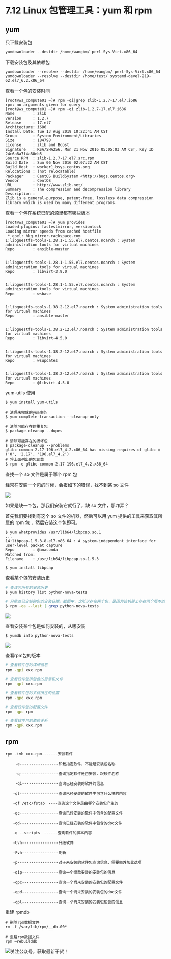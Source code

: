 # 7.12 Linux 包管理工具：yum 和 rpm

## yum

只下载安装包

```shell
yumdownloader --destdir /home/wangbm/ perl-Sys-Virt.x86_64
```

下载安装包及其依赖包

```shell
yumdownloader --resolve --destdir /home/wangbm/ perl-Sys-Virt.x86_64
yumdownloader --resolve --destdir /home/test/ systemd-devel-219-62.el7_6.2.x86_64
```

查看一个包的安装时间

```
[root@ws_compute01 ~]# rpm -qi|grep zlib-1.2.7-17.el7.i686
rpm: no arguments given for query
[root@ws_compute01 ~]# rpm -qi zlib-1.2.7-17.el7.i686
Name        : zlib
Version     : 1.2.7
Release     : 17.el7
Architecture: i686
Install Date: Tue 13 Aug 2019 10:22:41 AM CST
Group       : System Environment/Libraries
Size        : 184798
License     : zlib and Boost
Signature   : RSA/SHA256, Mon 21 Nov 2016 05:05:03 AM CST, Key ID 24c6a8a7f4a80eb5
Source RPM  : zlib-1.2.7-17.el7.src.rpm
Build Date  : Sun 06 Nov 2016 02:07:22 AM CST
Build Host  : worker1.bsys.centos.org
Relocations : (not relocatable)
Packager    : CentOS BuildSystem <http://bugs.centos.org>
Vendor      : CentOS
URL         : http://www.zlib.net/
Summary     : The compression and decompression library
Description :
Zlib is a general-purpose, patent-free, lossless data compression
library which is used by many different programs.
```

查看一个包在系统已配的源里都有哪些版本

```
[root@ws_compute01 ~]# yum provides 
Loaded plugins: fastestmirror, versionlock
Loading mirror speeds from cached hostfile
 * epel: hkg.mirror.rackspace.com
1:libguestfs-tools-1.28.1-1.55.el7.centos.noarch : System administration tools for virtual machines
Repo        : ansible-master


1:libguestfs-tools-1.28.1-1.55.el7.centos.noarch : System administration tools for virtual machines
Repo        : libvirt-3.9.0


1:libguestfs-tools-1.28.1-1.55.el7.centos.noarch : System administration tools for virtual machines
Repo        : wsbase


1:libguestfs-tools-1.38.2-12.el7.noarch : System administration tools for virtual machines
Repo        : ansible-master


1:libguestfs-tools-1.38.2-12.el7.noarch : System administration tools for virtual machines
Repo        : libvirt-4.5.0


1:libguestfs-tools-1.38.2-12.el7.noarch : System administration tools for virtual machines
Repo        : wsupdates


1:libguestfs-tools-1.38.2-12.el7.noarch : System administration tools for virtual machines
Repo        : @libvirt-4.5.0

```



 yum-utils 使用

```shell
$ yum install yum-utils

# 清理未完成的yum事务
$ yum-complete-transaction --cleanup-only

# 清除可能存在的重复包
$ package-cleanup --dupes

# 清除可能存在的损坏包
$ package-cleanup --problems
glibc-common-2.17-196.el7_4.2.x86_64 has missing requires of glibc = ('0', '2.17', '196.el7_4.2')
# 将上面列出的包卸载
$ rpm -e glibc-common-2.17-196.el7_4.2.x86_64
```



查找一个 so 文件是属于哪个 rpm 包

经常在安装一个包的时候，会报如下的错误，找不到某 so 文件

![](http://image.python-online.cn/20191219152328.png)

如果是缺一个包，那我们安装它就行了，缺 so 文件，那咋弄？

首先我们要找到有这个 so 文件的机器，然后可以用 yum 提供的工具来获取其所属的 rpm 包 ，然后安装这个包即可。

```shell
$ yum whatprovides /usr/lib64/libpcap.so.1
...
14:libpcap-1.5.3-8.el7.x86_64 : A system-independent interface for user-level packet capture
Repo        : @anaconda
Matched from:
Filename    : /usr/lib64/libpcap.so.1.5.3

$ yum install libpcap
```



查看某个包的安装历史

```bash
# 查该包所有的安装历史
$ yum history list python-nova-tests

# 只能查已安装的包的安装日期。截图中，之所以存在两个包，是因为该机器上存在两个版本的包
$ rpm -qa --last | grep python-nova-tests
```

![](http://image.python-online.cn/20191225173340.png)



查看安装某个包是如何安装的，从哪安装

```bash
$ yumdb info python-nova-tests
```

![](http://image.python-online.cn/20191225175350.png)



查看rpm包的版本

```bash
# 查看软件包的详细信息
rpm -qpi xxx.rpm

# 查看软件包所包含的目录和文件
rpm -qpl xxx.rpm 

# 查看软件包的文档所在的位置
rpm -qpd xxx.rpm

# 查看软件包的配置文件
rpm -qpc rpm

# 查看软件包的依赖关系
rpm -qpR xxx.rpm
```



## rpm

```shell
rpm -ivh xxx.rpm-------安装软件

　　 -e-----------------卸载指定软件，不能是安装包名称

　　 -q-----------------查询指定软件是否安装，跟软件名称

　　 -qi----------------查询已经安装的软件的信息

　　-ql-----------------查询已经安装的软件中包含什么样的内容

　　-qf /etc/fstab　----查询这个文件是由哪个安装包产生的

　　-qc-----------------查询已经安装的软件中包含的配置文件

　　-qd-----------------查询已经安装的软件中包含的doc文件

　　-q --scripts　------查询软件的脚本内容

　　-Uvh----------------升级软件

　　-Fvh----------------刷新

　　-p------------------对于未安装的软件包查询信息，需要额外加此选项

　　-qip----------------查询一个尚款安装的安装包的信息

　　-qpc----------------查询一个尚未安装的安装包的配置文件

　　-qpd----------------查询一个尚未安装的安装包的doc文件

　　-qpl----------------查询一个尚未安装的安装包包含的信息
```

重建 rpmdb

```shell
# 删除rpm数据文件
rm -f /var/lib/rpm/__db.00*   

# 重建rpm数据文件
rpm –rebuilddb                
```





![关注公众号，获取最新干货！](http://image.python-online.cn/image-20200320125724880.png)